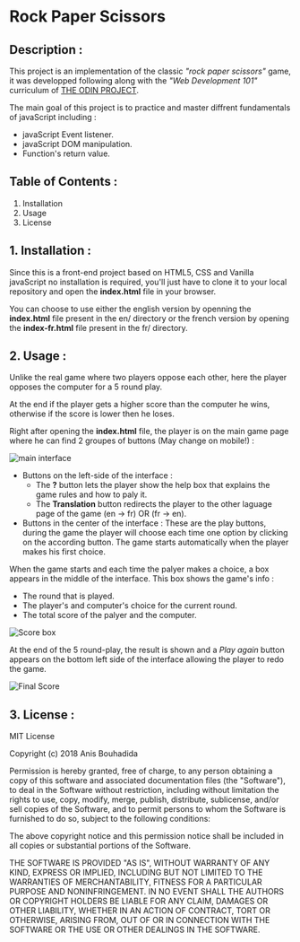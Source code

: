 # Rock Paper Scissors 

## Description : 

This project is an implementation of the classic *"rock paper scissors"* game, it was developped following along with the *"Web Development 101"* curriculum of [THE ODIN PROJECT](https://www.theodinproject.com).

The main goal of this project is to practice and master diffrent fundamentals of javaScript including :
* javaScript Event listener.
* javaScript DOM manipulation. 
* Function's return value.

## Table of Contents : 

1. Installation
1. Usage
1. License 

## 1. Installation :

Since this is a front-end project based on HTML5, CSS and Vanilla javaScript no installation is required, you'll just have to clone it to your local repository and open the **index.html** file in your browser. 

You can choose to use either the english version by openning the **index.html** file present in the en/ directory or the french version by opening the **index-fr.html** file present in the fr/ directory.  


## 2. Usage :

Unlike the real game where two players oppose each other, here the player opposes the computer for a 5 round play.

At the end if the player gets a higher score than the computer he wins, otherwise if the score is lower then he loses. 

Right after opening the **index.html** file, the player is on the main game page where he can find 2 groupes of buttons (May change on mobile!) :

   ![main interface](https://screenshotscdn.firefoxusercontent.com/images/9dba1055-d018-4dff-bb41-e9512504283b.png)
* Buttons on the left-side of the interface : 
   * The **?** button lets the player show the help box that explains the game rules and how to paly it.
   * The **Translation** button redirects the player to the other laguage page of the game (en -> fr) OR (fr -> en).
* Buttons in the center of the interface :
These are the play buttons, during the game the player will choose each time one option by clicking on the according button. The game starts automatically when the player makes his first choice.

When the game starts and each time the palyer makes a choice, a box appears in the middle of the interface.
This box shows the game's info :
   * The round that is played.
   * The player's and computer's choice for the current round.
   * The total score of the palyer and the computer.

![Score box](https://screenshotscdn.firefoxusercontent.com/images/d06c0932-d32d-46bd-9095-9c0028c59164.png)

At the end of the 5 round-play, the result is shown and a *Play again* button appears on the bottom left side of the interface allowing the player to redo the game. 

![Final Score](https://screenshotscdn.firefoxusercontent.com/images/8281d506-85ff-47b7-8494-023959c6ca96.png)

## 3. License :
MIT License

Copyright (c) 2018 Anis Bouhadida

Permission is hereby granted, free of charge, to any person obtaining a copy
of this software and associated documentation files (the "Software"), to deal
in the Software without restriction, including without limitation the rights
to use, copy, modify, merge, publish, distribute, sublicense, and/or sell
copies of the Software, and to permit persons to whom the Software is
furnished to do so, subject to the following conditions:

The above copyright notice and this permission notice shall be included in all
copies or substantial portions of the Software.

THE SOFTWARE IS PROVIDED "AS IS", WITHOUT WARRANTY OF ANY KIND, EXPRESS OR
IMPLIED, INCLUDING BUT NOT LIMITED TO THE WARRANTIES OF MERCHANTABILITY,
FITNESS FOR A PARTICULAR PURPOSE AND NONINFRINGEMENT. IN NO EVENT SHALL THE
AUTHORS OR COPYRIGHT HOLDERS BE LIABLE FOR ANY CLAIM, DAMAGES OR OTHER
LIABILITY, WHETHER IN AN ACTION OF CONTRACT, TORT OR OTHERWISE, ARISING FROM,
OUT OF OR IN CONNECTION WITH THE SOFTWARE OR THE USE OR OTHER DEALINGS IN THE
SOFTWARE.








